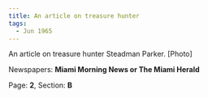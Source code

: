```yaml
---  
title: An article on treasure hunter  
tags:  
  - Jun 1965  
---  
```

  
An article on treasure hunter Steadman Parker. [Photo]  
  
Newspapers: **Miami Morning News or The Miami Herald**  
  
Page: **2**, Section: **B** 
